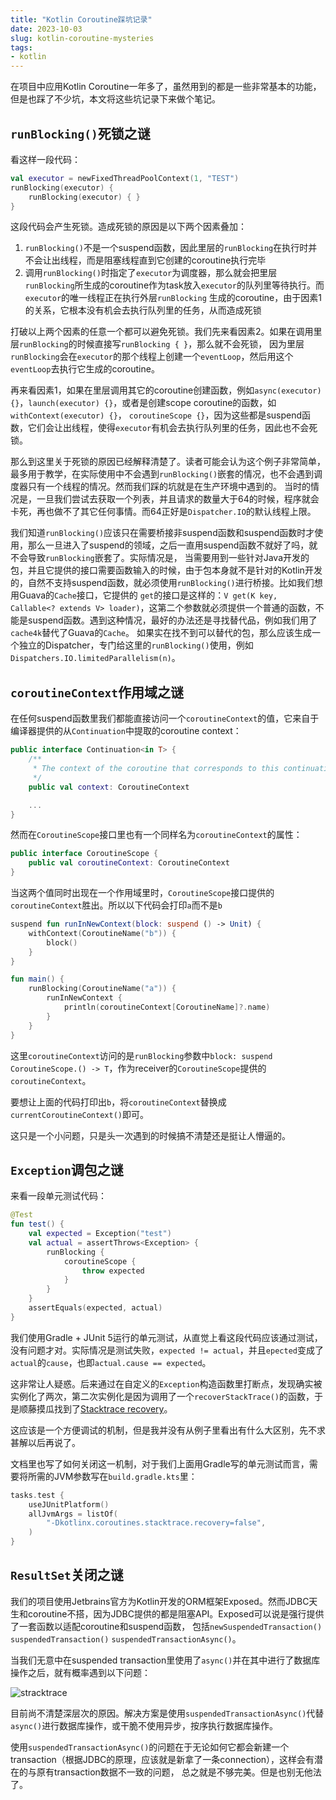 ```yaml
---
title: "Kotlin Coroutine踩坑记录"
date: 2023-10-03
slug: kotlin-coroutine-mysteries
tags:
- kotlin
---
```


在项目中应用Kotlin Coroutine一年多了，虽然用到的都是一些非常基本的功能，但是也踩了不少坑，本文将这些坑记录下来做个笔记。

<!--more-->

## `runBlocking()`死锁之谜

看这样一段代码：

```kotlin
val executor = newFixedThreadPoolContext(1, "TEST")
runBlocking(executor) {
    runBlocking(executor) { }
}
```

这段代码会产生死锁。造成死锁的原因是以下两个因素叠加：

1. `runBlocking()`不是一个suspend函数，因此里层的`runBlocking`在执行时并不会让出线程，而是阻塞线程直到它创建的coroutine执行完毕
2. 调用`runBlocking()`时指定了`executor`为调度器，那么就会把里层`runBlocking`所生成的coroutine作为task放入`executor`的队列里等待执行。而`executor`的唯一线程正在执行外层`runBlocking`
生成的coroutine，由于因素1的关系，它根本没有机会去执行队列里的任务，从而造成死锁

打破以上两个因素的任意一个都可以避免死锁。我们先来看因素2。如果在调用里层`runBlocking`的时候直接写`runBlocking { }`，那么就不会死锁，
因为里层`runBlocking`会在`executor`的那个线程上创建一个`eventLoop`，然后用这个`eventLoop`去执行它生成的coroutine。

再来看因素1，如果在里层调用其它的coroutine创建函数，例如`async(executor) {}`，`launch(executor) {}`，或者是创建scope coroutine的函数，如`withContext(executor) {}`，
`coroutineScope {}`，因为这些都是suspend函数，它们会让出线程，使得`executor`有机会去执行队列里的任务，因此也不会死锁。

那么到这里关于死锁的原因已经解释清楚了。读者可能会认为这个例子非常简单，最多用于教学，在实际使用中不会遇到`runBlocking()`嵌套的情况，也不会遇到调度器只有一个线程的情况。然而我们踩的坑就是在生产环境中遇到的。
当时的情况是，一旦我们尝试去获取一个列表，并且请求的数量大于64的时候，程序就会卡死，再也做不了其它任何事情。而64正好是`Dispatcher.IO`的默认线程上限。

我们知道`runBlocking()`应该只在需要桥接非suspend函数和suspend函数时才使用，那么一旦进入了suspend的领域，之后一直用suspend函数不就好了吗，就不会导致`runBlocking`嵌套了。实际情况是，
当需要用到一些针对Java开发的包，并且它提供的接口需要函数输入的时候，由于包本身就不是针对的Kotlin开发的，自然不支持suspend函数，就必须使用`runBlocking()`进行桥接。比如我们想用Guava的`Cache`接口，它提供的
`get`的接口是这样的：`V get(K key, Callable<? extends V> loader)`，这第二个参数就必须提供一个普通的函数，不能是suspend函数。遇到这种情况，最好的办法还是寻找替代品，例如我们用了`cache4k`替代了Guava的`Cache`。
如果实在找不到可以替代的包，那么应该生成一个独立的Dispatcher，专门给这里的`runBlocking()`使用，例如`Dispatchers.IO.limitedParallelism(n)`。

## `coroutineContext`作用域之谜

在任何suspend函数里我们都能直接访问一个`coroutineContext`的值，它来自于编译器提供的从`Continuation`中提取的coroutine context：

```kotlin
public interface Continuation<in T> {
    /**
     * The context of the coroutine that corresponds to this continuation.
     */
    public val context: CoroutineContext

    ...
}
```

然而在`CoroutineScope`接口里也有一个同样名为`coroutineContext`的属性：

```kotlin
public interface CoroutineScope {
    public val coroutineContext: CoroutineContext
}
```

当这两个值同时出现在一个作用域里时，`CoroutineScope`接口提供的`coroutineContext`胜出。所以以下代码会打印`a`而不是`b`

```kotlin
suspend fun runInNewContext(block: suspend () -> Unit) {
    withContext(CoroutineName("b")) {
        block()
    }
}

fun main() {
    runBlocking(CoroutineName("a")) {
        runInNewContext {
            println(coroutineContext[CoroutineName]?.name)
        }
    }
}
```

这里`coroutineContext`访问的是`runBlocking`参数中`block: suspend CoroutineScope.() -> T`，作为receiver的`CoroutineScope`提供的`coroutineContext`。

要想让上面的代码打印出`b`，将`coroutineContext`替换成`currentCoroutineContext()`即可。

这只是一个小问题，只是头一次遇到的时候搞不清楚还是挺让人懵逼的。

## `Exception`调包之谜

来看一段单元测试代码：

```kotlin
@Test
fun test() {
    val expected = Exception("test")
    val actual = assertThrows<Exception> {
        runBlocking {
            coroutineScope {
                throw expected
            }
        }
    }
    assertEquals(expected, actual)
}
```

我们使用Gradle + JUnit 5运行的单元测试，从直觉上看这段代码应该通过测试，没有问题才对。实际情况是测试失败，`expected != actual`，并且`epected`变成了`actual`的`cause`，也即`actual.cause == expected`。

这非常让人疑惑。后来通过在自定义的`Exception`构造函数里打断点，发现确实被实例化了两次，第二次实例化是因为调用了一个`recoverStackTrace()`的函数，于是顺藤摸瓜找到了[Stacktrace recovery](https://github.com/Kotlin/kotlinx.coroutines/blob/master/docs/topics/debugging.md#stacktrace-recovery)。

这应该是一个方便调试的机制，但是我并没有从例子里看出有什么大区别，先不求甚解以后再说了。

文档里也写了如何关闭这一机制，对于我们上面用Gradle写的单元测试而言，需要将所需的JVM参数写在`build.gradle.kts`里：

```kotlin
tasks.test {
    useJUnitPlatform()
    allJvmArgs = listOf(
        "-Dkotlinx.coroutines.stacktrace.recovery=false",
    )
}
```

## `ResultSet`关闭之谜

我们的项目使用Jetbrains官方为Kotlin开发的ORM框架Exposed。然而JDBC天生和coroutine不搭，因为JDBC提供的都是阻塞API。Exposed可以说是强行提供了一套函数以适配coroutine和suspend函数，
包括`newSuspendedTransaction()` `suspendedTransaction()` `suspendedTransactionAsync()`。

当我们无意中在suspended transaction里使用了`async()`并在其中进行了数据库操作之后，就有概率遇到以下问题：

![stracktrace](https://res.cloudinary.com/core2duoe6420/image/upload/v1696341587/posts/kotlin-coroutine-mysteries/stacktrace_vqg5g5.png)

目前尚不清楚深层次的原因。解决方案是使用`suspendedTransactionAsync()`代替`async()`进行数据库操作，或干脆不使用异步，按序执行数据库操作。

使用`suspendedTransactionAsync()`的问题在于无论如何它都会新建一个transaction（根据JDBC的原理，应该就是新拿了一条connection），这样会有潜在的与原有transaction数据不一致的问题，
总之就是不够完美。但是也别无他法了。